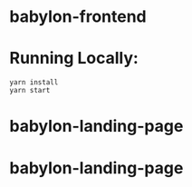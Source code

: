 # babylon-frontend

# Running Locally:
```
yarn install 
yarn start 
```
# babylon-landing-page
# babylon-landing-page
